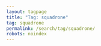 ```yaml
---
layout: tagpage
title: "Tag: squadrone"
tag: squadrone
permalink: /search/tag/squadrone/
robots: noindex
---
```

